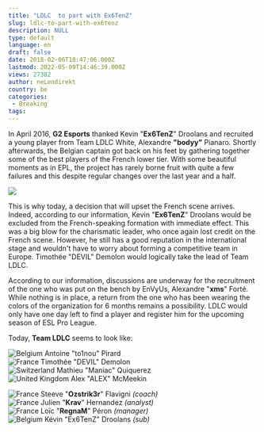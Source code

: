 ```yaml
---
title: "LDLC  to part with Ex6TenZ"
slug: ldlc-to-part-with-ex6tenz
description: NULL
type: default
language: en
draft: false
date: 2018-02-06T18:47:06.000Z
lastmod: 2022-05-09T14:46:39.000Z
views: 27382
author: neLendirekt
country: be
categories:
 - Breaking
tags:
---
```

In April 2016, **G2 Esports** thanked Kevin "**Ex6TenZ**" Droolans and recruited a young player from Team LDLC White, Alexandre **"bodyy"** Pianaro. Shortly afterwards, the Belgian captain got back on his feet by gathering together some of the best players of the French lower tier. With some beautiful moments as in EPL, the project has rarely borne fruit with quite a few failures and this despite regular changes over the last year and a half.

![](https://flickshot-ue.s3.eu-west-2.amazonaws.com/flickshot/picture/5a1f6817e642e/pic.jpg)

This is why today, a decision that will upset the French scene arrives. Indeed, according to our information, Kevin "**Ex6TenZ**" Droolans would be excluded from the French-speaking formation with immediate effect. This was a big blow for the charismatic leader, who once again lost credit on the French scene. However, he still has a good reputation in the international stage and wouldn't have to worry about forming a competitive team in Europe. Timothée "DEVIL" Demolon would logically take the lead of Team LDLC.

According to our information, discussions are underway for the recruitment of the one who was put on the bench by EnVyUs, Alexandre "**xms**" Forté. While nothing is in place, a return from the one who has been wearing the colors of the organization for 6 months remains a possibility. LDLC would only have one day left to find a player and register him for the upcoming season of ESL Pro League.

Today, **Team LDLC** seems to look like:

![Belgium](/images/countries/be.svg)⁠ Antoine "to1nou" Pirard⁠  
![France](/images/countries/fr.svg)⁠ Timothée "DEVIL" Demolon⁠  
![Switzerland](/images/countries/ch.svg)⁠ Mathieu "Maniac" Quiquerez⁠  
![United Kingdom](/images/countries/gb.svg)⁠ Alex "ALEX" McMeekin⁠

![France](/images/countries/fr.svg)⁠ Steeve "**Ozstrik3r**" Flavigni _(coach)_  
![France](/images/countries/fr.svg)⁠ Julien "**Krav**" Hernandez _(analyst)_  
![France](/images/countries/fr.svg)⁠ Loïc "**RegnaM**" Péron _(manager)_  
![Belgium](/images/countries/be.svg)⁠ Kévin "Ex6TenZ" Droolans⁠ _(sub)_
